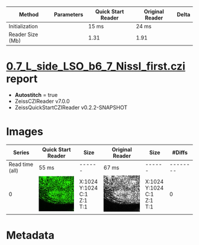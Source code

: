 |  Method            | Parameters       | Quick Start Reader | Original Reader | Delta  |
| -------------------|------------------|--------------------|-----------------|------- |
| Initialization     |                  |15 ms|24 ms|        |
| Reader Size (Mb)     |                  |1.31|1.91|        |
# [0.7_L_side_LSO_b6_7_Nissl_first.czi](https://zenodo.org/record/6795923/files/0.7_L_side_LSO_b6_7_Nissl_first.czi) report
 - **Autostitch** = true
 - ZeissCZIReader v7.0.0
 - ZeissQuickStartCZIReader v0.2.2-SNAPSHOT

# Images 

| Series            | Quick Start Reader | Size | Original Reader | Size | #Diffs |
|-------------------|--------------------|------|-----------------|------|--------|
| Read time (all)   |55 ms|------|67 ms|------|--------|
|0|![0.7_L_side_LSO_b6_7_Nissl_first.quick_true.flat_true.stitch_true.series_0.jpg](0.7_L_side_LSO_b6_7_Nissl_first/0.7_L_side_LSO_b6_7_Nissl_first.quick_true.flat_true.stitch_true.series_0.jpg)|X:1024<br>Y:1024<br>C:1<br>Z:1<br>T:1|![0.7_L_side_LSO_b6_7_Nissl_first.quick_false.flat_true.stitch_true.series_0.jpg](0.7_L_side_LSO_b6_7_Nissl_first/0.7_L_side_LSO_b6_7_Nissl_first.quick_false.flat_true.stitch_true.series_0.jpg)|X:1024<br>Y:1024<br>C:1<br>Z:1<br>T:1|0|

# Metadata


